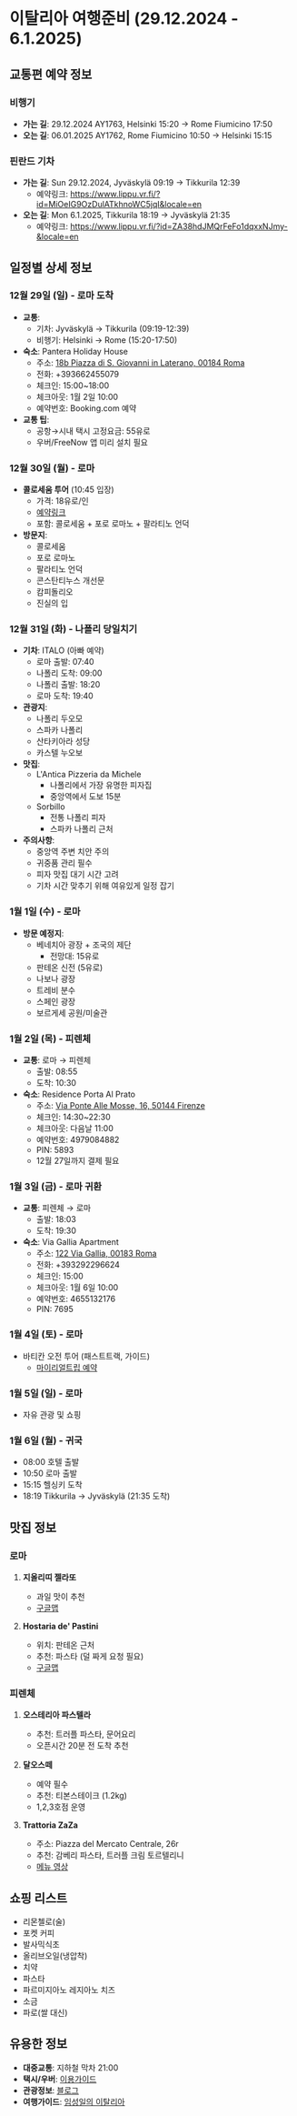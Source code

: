 # 이탈리아 여행준비 (29.12.2024 - 6.1.2025)

## 교통편 예약 정보

### 비행기
- **가는 길**: 29.12.2024 AY1763, Helsinki 15:20 → Rome Fiumicino 17:50
- **오는 길**: 06.01.2025 AY1762, Rome Fiumicino 10:50 → Helsinki 15:15

### 핀란드 기차
- **가는 길**: Sun 29.12.2024, Jyväskylä 09:19 → Tikkurila 12:39
  - 예약링크: https://www.lippu.vr.fi/?id=MiOeIG9OzDulATkhnoWC5jqI&locale=en
- **오는 길**: Mon 6.1.2025, Tikkurila 18:19 → Jyväskylä 21:35
  - 예약링크: https://www.lippu.vr.fi/?id=ZA38hdJMQrFeFo1dqxxNJmy-&locale=en

## 일정별 상세 정보

### 12월 29일 (일) - 로마 도착
- **교통**: 
  - 기차: Jyväskylä → Tikkurila (09:19-12:39)
  - 비행기: Helsinki → Rome (15:20-17:50)
- **숙소**: Pantera Holiday House
  - 주소: [18b Piazza di S. Giovanni in Laterano, 00184 Roma](https://goo.gl/maps/ZFGBqGKNf6ySFnJp6)
  - 전화: +393662455079
  - 체크인: 15:00~18:00
  - 체크아웃: 1월 2일 10:00
  - 예약번호: Booking.com 예약
- **교통 팁**: 
  - 공항→시내 택시 고정요금: 55유로
  - 우버/FreeNow 앱 미리 설치 필요

### 12월 30일 (월) - 로마
- **콜로세움 투어** (10:45 입장)
  - 가격: 18유로/인
  - [예약링크](https://ticketing.colosseo.it/en/reservation/?paymentCode=OCOL9EX4ED4AEAW2)
  - 포함: 콜로세움 + 포로 로마노 + 팔라티노 언덕
- **방문지**:
  - 콜로세움
  - 포로 로마노
  - 팔라티노 언덕
  - 콘스탄티누스 개선문
  - 캄피돌리오
  - 진실의 입

### 12월 31일 (화) - 나폴리 당일치기
- **기차**: ITALO (아빠 예약)
  - 로마 출발: 07:40
  - 나폴리 도착: 09:00
  - 나폴리 출발: 18:20
  - 로마 도착: 19:40
- **관광지**:
  - 나폴리 두오모
  - 스파카 나폴리
  - 산타키아라 성당
  - 카스텔 누오보
- **맛집**:
  - L'Antica Pizzeria da Michele
    - 나폴리에서 가장 유명한 피자집
    - 중앙역에서 도보 15분
  - Sorbillo
    - 전통 나폴리 피자
    - 스파카 나폴리 근처
- **주의사항**:
  - 중앙역 주변 치안 주의
  - 귀중품 관리 필수
  - 피자 맛집 대기 시간 고려
  - 기차 시간 맞추기 위해 여유있게 일정 잡기

### 1월 1일 (수) - 로마
- **방문 예정지**:
  - 베네치아 광장 + 조국의 제단
    - 전망대: 15유로
  - 판테온 신전 (5유로)
  - 나보나 광장
  - 트레비 분수
  - 스페인 광장
  - 보르게세 공원/미술관

### 1월 2일 (목) - 피렌체
- **교통**: 로마 → 피렌체
  - 출발: 08:55
  - 도착: 10:30
- **숙소**: Residence Porta Al Prato
  - 주소: [Via Ponte Alle Mosse, 16, 50144 Firenze](https://goo.gl/maps/L8YZBBrPSbhxfPJY7)
  - 체크인: 14:30~22:30
  - 체크아웃: 다음날 11:00
  - 예약번호: 4979084882
  - PIN: 5893
  - 12월 27일까지 결제 필요

### 1월 3일 (금) - 로마 귀환
- **교통**: 피렌체 → 로마
  - 출발: 18:03
  - 도착: 19:30
- **숙소**: Via Gallia Apartment
  - 주소: [122 Via Gallia, 00183 Roma](https://goo.gl/maps/L4sPxbWFJq6YDQWP6)
  - 전화: +393292296624
  - 체크인: 15:00
  - 체크아웃: 1월 6일 10:00
  - 예약번호: 4655132176
  - PIN: 7695

### 1월 4일 (토) - 로마
- 바티칸 오전 투어 (패스트트랙, 가이드)
  - [마이리얼트립 예약](https://www.myrealtrip.com/)

### 1월 5일 (일) - 로마
- 자유 관광 및 쇼핑

### 1월 6일 (월) - 귀국
- 08:00 호텔 출발
- 10:50 로마 출발
- 15:15 헬싱키 도착
- 18:19 Tikkurila → Jyväskylä (21:35 도착)

## 맛집 정보

### 로마
1. **지올리띠 젤라또**
   - 과일 맛이 추천
   - [구글맵](https://goo.gl/maps/VRBpKNQGNxEVPkPQ7)

2. **Hostaria de' Pastini**
   - 위치: 판테온 근처
   - 추천: 파스타 (덜 짜게 요청 필요)
   - [구글맵](https://goo.gl/maps/LGHKqGPQyoGFGvqU6)

### 피렌체
1. **오스테리아 파스텔라**
   - 추천: 트러플 파스타, 문어요리
   - 오픈시간 20분 전 도착 추천

2. **달오스떼**
   - 예약 필수
   - 추천: 티본스테이크 (1.2kg)
   - 1,2,3호점 운영

3. **Trattoria ZaZa**
   - 주소: Piazza del Mercato Centrale, 26r
   - 추천: 감베리 파스타, 트러플 크림 토르텔리니
   - [메뉴 영상](https://www.youtube.com/watch?v=Ap4IXhpydx4)

## 쇼핑 리스트
- 리몬첼로(술)
- 포켓 커피
- 발사믹식초
- 올리브오일(냉압착)
- 치약
- 파스타
- 파르미지아노 레지아노 치즈
- 소금
- 파로(쌀 대신)

## 유용한 정보
- **대중교통**: 지하철 막차 21:00
- **택시/우버**: [이용가이드](https://m.blog.naver.com/hjltech/221818821158)
- **관광정보**: [블로그](https://m.blog.naver.com/jhggyu21/223164044329)
- **여행가이드**: [임성일의 이탈리아](https://www.youtube.com/@guidemose) 